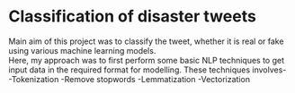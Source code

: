 # Classification of disaster tweets <br/>

Main aim of this project was to classify the tweet, whether it is real or fake using various machine learning models. <br/>
Here, my approach was to first perform some basic NLP techniques to get input data in the required format for modelling.
These techniques involves-
-Tokenization
-Remove stopwords
-Lemmatization
-Vectorization



